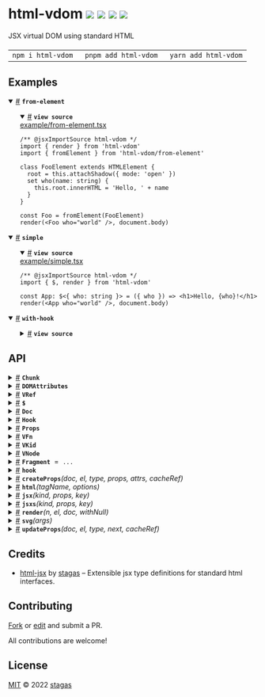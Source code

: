 <h1>
html-vdom <a href="https://npmjs.org/package/html-vdom"><img src="https://img.shields.io/badge/npm-v2.1.1-F00.svg?colorA=000"/></a> <a href="src"><img src="https://img.shields.io/badge/loc-419-FFF.svg?colorA=000"/></a> <a href="https://cdn.jsdelivr.net/npm/html-vdom@2.1.1/dist/html-vdom.min.js"><img src="https://img.shields.io/badge/brotli-1.8K-333.svg?colorA=000"/></a> <a href="LICENSE"><img src="https://img.shields.io/badge/license-MIT-F0B.svg?colorA=000"/></a>
</h1>

<p></p>

JSX virtual DOM using standard HTML

<h4>
<table><tr><td title="Triple click to select and copy paste">
<code>npm i html-vdom </code>
</td><td title="Triple click to select and copy paste">
<code>pnpm add html-vdom </code>
</td><td title="Triple click to select and copy paste">
<code>yarn add html-vdom</code>
</td></tr></table>
</h4>

## Examples

<details id="example$from-element" title="from-element" open><summary><span><a href="#example$from-element">#</a></span>  <code><strong>from-element</strong></code></summary>  <ul>    <details id="source$from-element" title="from-element source code" open><summary><span><a href="#source$from-element">#</a></span>  <code><strong>view source</strong></code></summary>  <a href="example/from-element.tsx">example/from-element.tsx</a>  <p>

```tsx
/** @jsxImportSource html-vdom */
import { render } from 'html-vdom'
import { fromElement } from 'html-vdom/from-element'

class FooElement extends HTMLElement {
  root = this.attachShadow({ mode: 'open' })
  set who(name: string) {
    this.root.innerHTML = 'Hello, ' + name
  }
}

const Foo = fromElement(FooElement)
render(<Foo who="world" />, document.body)
```

</p>
</details></ul></details><details id="example$simple" title="simple" open><summary><span><a href="#example$simple">#</a></span>  <code><strong>simple</strong></code></summary>  <ul>    <details id="source$simple" title="simple source code" open><summary><span><a href="#source$simple">#</a></span>  <code><strong>view source</strong></code></summary>  <a href="example/simple.tsx">example/simple.tsx</a>  <p>

```tsx
/** @jsxImportSource html-vdom */
import { $, render } from 'html-vdom'

const App: $<{ who: string }> = ({ who }) => <h1>Hello, {who}!</h1>
render(<App who="world" />, document.body)
```

</p>
</details></ul></details><details id="example$with-hook" title="with-hook" open><summary><span><a href="#example$with-hook">#</a></span>  <code><strong>with-hook</strong></code></summary>  <ul>    <details id="source$with-hook" title="with-hook source code" ><summary><span><a href="#source$with-hook">#</a></span>  <code><strong>view source</strong></code></summary>  <a href="example/with-hook.tsx">example/with-hook.tsx</a>  <p>

```tsx
/** @jsxImportSource html-vdom */
import { $, Hook, hook, render } from 'html-vdom'

let greeting = 'Hello'
let update: Hook

const App: $<{ who: string }> = ({ who }) => {
  update = hook
  return <h1>{greeting}, {who}!</h1>
}

render(<App who="world" />, document.body)

setTimeout(() => {
  greeting = 'Hiya'
  update()
}, 500)
```

</p>
</details></ul></details>

## API

<p>  <details id="Chunk$53" title="Class" ><summary><span><a href="#Chunk$53">#</a></span>  <code><strong>Chunk</strong></code>    </summary>  <a href="src/jsx-runtime.ts#L113">src/jsx-runtime.ts#L113</a>  <ul>        <p>  <details id="constructor$54" title="Constructor" ><summary><span><a href="#constructor$54">#</a></span>  <code><strong>constructor</strong></code><em>(arrayLength)</em>    </summary>    <ul>    <p>  <details id="new Chunk$55" title="ConstructorSignature" ><summary><span><a href="#new Chunk$55">#</a></span>  <code><strong>new Chunk</strong></code><em>()</em>    </summary>    <ul><p><a href="#Chunk$53">Chunk</a></p>      <p>  <details id="arrayLength$56" title="Parameter" ><summary><span><a href="#arrayLength$56">#</a></span>  <code><strong>arrayLength</strong></code>    </summary>    <ul><p>number</p>        </ul></details></p>  </ul></details></p>    </ul></details><details id="dom$58" title="Property" ><summary><span><a href="#dom$58">#</a></span>  <code><strong>dom</strong></code>  <span><span>&nbsp;=&nbsp;</span>  <code>[]</code></span>  </summary>  <a href="src/jsx-runtime.ts#L115">src/jsx-runtime.ts#L115</a>  <ul><p><span>El</span>  []</p>        </ul></details><details id="firstChild$57" title="Property" ><summary><span><a href="#firstChild$57">#</a></span>  <code><strong>firstChild</strong></code>    </summary>  <a href="src/jsx-runtime.ts#L114">src/jsx-runtime.ts#L114</a>  <ul><p>any</p>        </ul></details><details id="last$59" title="Accessor" ><summary><span><a href="#last$59">#</a></span>  <code><strong>last</strong></code>    </summary>  <a href="src/jsx-runtime.ts#L116">src/jsx-runtime.ts#L116</a>  <ul>        </ul></details><details id="nextSibling$61" title="Accessor" ><summary><span><a href="#nextSibling$61">#</a></span>  <code><strong>nextSibling</strong></code>    </summary>  <a href="src/jsx-runtime.ts#L119">src/jsx-runtime.ts#L119</a>  <ul>        </ul></details><details id="after$66" title="Method" ><summary><span><a href="#after$66">#</a></span>  <code><strong>after</strong></code><em>(x)</em>    </summary>  <a href="src/jsx-runtime.ts#L128">src/jsx-runtime.ts#L128</a>  <ul>    <p>    <details id="x$68" title="Parameter" ><summary><span><a href="#x$68">#</a></span>  <code><strong>x</strong></code>    </summary>    <ul><p><span>Node</span></p>        </ul></details>  <p><strong>after</strong><em>(x)</em>  &nbsp;=&gt;  <ul>void</ul></p></p>    </ul></details><details id="appendChild$63" title="Method" ><summary><span><a href="#appendChild$63">#</a></span>  <code><strong>appendChild</strong></code><em>(x)</em>    </summary>  <a href="src/jsx-runtime.ts#L125">src/jsx-runtime.ts#L125</a>  <ul>    <p>    <details id="x$65" title="Parameter" ><summary><span><a href="#x$65">#</a></span>  <code><strong>x</strong></code>    </summary>    <ul><p>any</p>        </ul></details>  <p><strong>appendChild</strong><em>(x)</em>  &nbsp;=&gt;  <ul>void</ul></p></p>    </ul></details><details id="remove$71" title="Method" ><summary><span><a href="#remove$71">#</a></span>  <code><strong>remove</strong></code><em>()</em>    </summary>  <a href="src/jsx-runtime.ts#L134">src/jsx-runtime.ts#L134</a>  <ul>    <p>      <p><strong>remove</strong><em>()</em>  &nbsp;=&gt;  <ul>void</ul></p></p>    </ul></details><details id="removeChild$73" title="Method" ><summary><span><a href="#removeChild$73">#</a></span>  <code><strong>removeChild</strong></code><em>(x)</em>    </summary>  <a href="src/jsx-runtime.ts#L138">src/jsx-runtime.ts#L138</a>  <ul>    <p>    <details id="x$75" title="Parameter" ><summary><span><a href="#x$75">#</a></span>  <code><strong>x</strong></code>    </summary>    <ul><p>any</p>        </ul></details>  <p><strong>removeChild</strong><em>(x)</em>  &nbsp;=&gt;  <ul>void</ul></p></p>    </ul></details><details id="save$69" title="Method" ><summary><span><a href="#save$69">#</a></span>  <code><strong>save</strong></code><em>()</em>    </summary>  <a href="src/jsx-runtime.ts#L131">src/jsx-runtime.ts#L131</a>  <ul>    <p>      <p><strong>save</strong><em>()</em>  &nbsp;=&gt;  <ul>void</ul></p></p>    </ul></details></p></ul></details><details id="DOMAttributes$105" title="Interface" ><summary><span><a href="#DOMAttributes$105">#</a></span>  <code><strong>DOMAttributes</strong></code>    </summary>  <a href="src/jsx-runtime.ts#L8">src/jsx-runtime.ts#L8</a>  <ul>        <p>  <details id="innerHTML$109" title="Property" ><summary><span><a href="#innerHTML$109">#</a></span>  <code><strong>innerHTML</strong></code>     &ndash; Sets the <code>innerHTML</code> of an element to the <strong>exact</strong> string <strong>without</strong> escaping.</summary>  <a href="src/jsx-runtime.ts#L53">src/jsx-runtime.ts#L53</a>  <ul><p>string</p>        </ul></details></p></ul></details><details id="VRef$23" title="Interface" ><summary><span><a href="#VRef$23">#</a></span>  <code><strong>VRef</strong></code>    </summary>  <a href="src/jsx-runtime.ts#L64">src/jsx-runtime.ts#L64</a>  <ul>        <p>  <details id="current$24" title="Property" ><summary><span><a href="#current$24">#</a></span>  <code><strong>current</strong></code>    </summary>  <a href="src/jsx-runtime.ts#L65">src/jsx-runtime.ts#L65</a>  <ul><p><a href="#T$25">T</a></p>        </ul></details></p></ul></details><details id="$$16" title="TypeAlias" ><summary><span><a href="#$$16">#</a></span>  <code><strong>$</strong></code>    </summary>  <a href="src/jsx-runtime.ts#L62">src/jsx-runtime.ts#L62</a>  <ul><p><details id="__type$17" title="Function" ><summary><span><a href="#__type$17">#</a></span>  <em>(props)</em>    </summary>    <ul>    <p>    <details id="props$19" title="Parameter" ><summary><span><a href="#props$19">#</a></span>  <code><strong>props</strong></code>    </summary>    <ul><p><a href="#T$22">T</a> &amp; {<p>  <details id="children$21" title="Property" ><summary><span><a href="#children$21">#</a></span>  <code><strong>children</strong></code>    </summary>  <a href="src/jsx-runtime.ts#L62">src/jsx-runtime.ts#L62</a>  <ul><p>any</p>        </ul></details></p>}</p>        </ul></details>  <p><strong></strong><em>(props)</em>  &nbsp;=&gt;  <ul><span>JSX.Element</span></ul></p></p>    </ul></details></p>        </ul></details><details id="Doc$26" title="TypeAlias" ><summary><span><a href="#Doc$26">#</a></span>  <code><strong>Doc</strong></code>    </summary>  <a href="src/jsx-runtime.ts#L69">src/jsx-runtime.ts#L69</a>  <ul><p><details id="__type$27" title="Function" ><summary><span><a href="#__type$27">#</a></span>  <em>(tag, opts)</em>    </summary>    <ul>    <p>    <details id="tag$29" title="Parameter" ><summary><span><a href="#tag$29">#</a></span>  <code><strong>tag</strong></code>    </summary>    <ul><p>string</p>        </ul></details><details id="opts$30" title="Parameter" ><summary><span><a href="#opts$30">#</a></span>  <code><strong>opts</strong></code>    </summary>    <ul><p><span>ElementCreationOptions</span></p>        </ul></details>  <p><strong></strong><em>(tag, opts)</em>  &nbsp;=&gt;  <ul><span>Element</span></ul></p></p>    </ul></details></p>        </ul></details><details id="Hook$36" title="TypeAlias" ><summary><span><a href="#Hook$36">#</a></span>  <code><strong>Hook</strong></code>    </summary>  <a href="src/jsx-runtime.ts#L85">src/jsx-runtime.ts#L85</a>  <ul><p><span>Fn</span> &amp; {<p>  <details id="fn$38" title="Property" ><summary><span><a href="#fn$38">#</a></span>  <code><strong>fn</strong></code>    </summary>  <a href="src/jsx-runtime.ts#L85">src/jsx-runtime.ts#L85</a>  <ul><p><span>Fn</span></p>        </ul></details><details id="onremove$39" title="Property" ><summary><span><a href="#onremove$39">#</a></span>  <code><strong>onremove</strong></code>    </summary>  <a href="src/jsx-runtime.ts#L85">src/jsx-runtime.ts#L85</a>  <ul><p><span>Fn</span></p>        </ul></details></p>} &amp; <span>Record</span>&lt;string, any&gt;</p>        </ul></details><details id="Props$40" title="TypeAlias" ><summary><span><a href="#Props$40">#</a></span>  <code><strong>Props</strong></code>    </summary>  <a href="src/jsx-runtime.ts#L86">src/jsx-runtime.ts#L86</a>  <ul><p><span>Record</span>&lt;string, any&gt;</p>        </ul></details><details id="VFn$31" title="TypeAlias" ><summary><span><a href="#VFn$31">#</a></span>  <code><strong>VFn</strong></code>    </summary>  <a href="src/jsx-runtime.ts#L70">src/jsx-runtime.ts#L70</a>  <ul><p><details id="__type$32" title="Function" ><summary><span><a href="#__type$32">#</a></span>  <em>(props)</em>    </summary>    <ul>    <p>    <details id="props$34" title="Parameter" ><summary><span><a href="#props$34">#</a></span>  <code><strong>props</strong></code>    </summary>    <ul><p>any</p>        </ul></details>  <p><strong></strong><em>(props)</em>  &nbsp;=&gt;  <ul><a href="#VKid$35">VKid</a></ul></p></p>    </ul></details></p>        </ul></details><details id="VKid$35" title="TypeAlias" ><summary><span><a href="#VKid$35">#</a></span>  <code><strong>VKid</strong></code>    </summary>  <a href="src/jsx-runtime.ts#L71">src/jsx-runtime.ts#L71</a>  <ul><p><span>VKids</span> | <a href="#VNode$76">VNode</a>&lt;any&gt; | string | number | boolean | <code>null</code> | undefined | void</p>        </ul></details><details id="VNode$76" title="TypeAlias" ><summary><span><a href="#VNode$76">#</a></span>  <code><strong>VNode</strong></code>    </summary>  <a href="src/jsx-runtime.ts#L87">src/jsx-runtime.ts#L87</a>  <ul><p>{<p>  <details id="hook$81" title="Property" ><summary><span><a href="#hook$81">#</a></span>  <code><strong>hook</strong></code>    </summary>  <a href="src/jsx-runtime.ts#L91">src/jsx-runtime.ts#L91</a>  <ul><p><a href="#Hook$36">Hook</a></p>        </ul></details><details id="keep$82" title="Property" ><summary><span><a href="#keep$82">#</a></span>  <code><strong>keep</strong></code>    </summary>  <a href="src/jsx-runtime.ts#L92">src/jsx-runtime.ts#L92</a>  <ul><p>boolean</p>        </ul></details><details id="key$80" title="Property" ><summary><span><a href="#key$80">#</a></span>  <code><strong>key</strong></code>    </summary>  <a href="src/jsx-runtime.ts#L90">src/jsx-runtime.ts#L90</a>  <ul><p>string</p>        </ul></details><details id="kind$78" title="Property" ><summary><span><a href="#kind$78">#</a></span>  <code><strong>kind</strong></code>    </summary>  <a href="src/jsx-runtime.ts#L88">src/jsx-runtime.ts#L88</a>  <ul><p><a href="#T$83">T</a></p>        </ul></details><details id="props$79" title="Property" ><summary><span><a href="#props$79">#</a></span>  <code><strong>props</strong></code>    </summary>  <a href="src/jsx-runtime.ts#L89">src/jsx-runtime.ts#L89</a>  <ul><p><a href="#Props$40">Props</a></p>        </ul></details></p>}</p>        </ul></details><details id="Fragment$41" title="Variable" ><summary><span><a href="#Fragment$41">#</a></span>  <code><strong>Fragment</strong></code>  <span><span>&nbsp;=&nbsp;</span>  <code>...</code></span>  </summary>  <a href="src/jsx-runtime.ts#L96">src/jsx-runtime.ts#L96</a>  <ul><p>typeof   <a href="#Fragment$41">Fragment</a></p>        </ul></details><details id="hook$52" title="Variable" ><summary><span><a href="#hook$52">#</a></span>  <code><strong>hook</strong></code>    </summary>  <a href="src/jsx-runtime.ts#L103">src/jsx-runtime.ts#L103</a>  <ul><p><a href="#Hook$36">Hook</a></p>        </ul></details><details id="createProps$1" title="Function" ><summary><span><a href="#createProps$1">#</a></span>  <code><strong>createProps</strong></code><em>(doc, el, type, props, attrs, cacheRef)</em>    </summary>  <a href="src/props.ts#L131">src/props.ts#L131</a>  <ul>    <p>    <details id="doc$3" title="Parameter" ><summary><span><a href="#doc$3">#</a></span>  <code><strong>doc</strong></code>    </summary>    <ul><p><a href="#Doc$26">Doc</a></p>        </ul></details><details id="el$4" title="Parameter" ><summary><span><a href="#el$4">#</a></span>  <code><strong>el</strong></code>    </summary>    <ul><p><span>Element</span></p>        </ul></details><details id="type$5" title="Parameter" ><summary><span><a href="#type$5">#</a></span>  <code><strong>type</strong></code>    </summary>    <ul><p>string</p>        </ul></details><details id="props$6" title="Parameter" ><summary><span><a href="#props$6">#</a></span>  <code><strong>props</strong></code>  <span><span>&nbsp;=&nbsp;</span>  <code>{}</code></span>  </summary>    <ul><p><a href="#Props$40">Props</a></p>        </ul></details><details id="attrs$7" title="Parameter" ><summary><span><a href="#attrs$7">#</a></span>  <code><strong>attrs</strong></code>  <span><span>&nbsp;=&nbsp;</span>  <code>{}</code></span>  </summary>    <ul><p><span>Record</span>&lt;string, <span>Attr</span>&gt;</p>        </ul></details><details id="cacheRef$8" title="Parameter" ><summary><span><a href="#cacheRef$8">#</a></span>  <code><strong>cacheRef</strong></code>  <span><span>&nbsp;=&nbsp;</span>  <code>el</code></span>  </summary>    <ul><p>object</p>        </ul></details>  <p><strong>createProps</strong><em>(doc, el, type, props, attrs, cacheRef)</em>  &nbsp;=&gt;  <ul>void</ul></p></p>    </ul></details><details id="html$84" title="Function" ><summary><span><a href="#html$84">#</a></span>  <code><strong>html</strong></code><em>(tagName, options)</em>    </summary>  <a href="src/jsx-runtime.ts#L149">src/jsx-runtime.ts#L149</a>  <ul>    <p>    <details id="tagName$87" title="Parameter" ><summary><span><a href="#tagName$87">#</a></span>  <code><strong>tagName</strong></code>    </summary>    <ul><p><a href="#K$86">K</a></p>        </ul></details><details id="options$88" title="Parameter" ><summary><span><a href="#options$88">#</a></span>  <code><strong>options</strong></code>    </summary>    <ul><p><span>ElementCreationOptions</span></p>        </ul></details>  <p><strong>html</strong>&lt;<span>K</span>&gt;<em>(tagName, options)</em>  &nbsp;=&gt;  <ul><span>HTMLElementTagNameMap</span>  [<a href="#K$86">K</a>]</ul></p>  <details id="tagName$91" title="Parameter" ><summary><span><a href="#tagName$91">#</a></span>  <code><strong>tagName</strong></code>    </summary>    <ul><p><a href="#K$90">K</a></p>        </ul></details><details id="options$92" title="Parameter" ><summary><span><a href="#options$92">#</a></span>  <code><strong>options</strong></code>    </summary>    <ul><p><span>ElementCreationOptions</span></p>        </ul></details>  <p><strong>html</strong>&lt;<span>K</span>&gt;<em>(tagName, options)</em>  &nbsp;=&gt;  <ul><span>HTMLElementDeprecatedTagNameMap</span>  [<a href="#K$90">K</a>]</ul></p>  <details id="tagName$94" title="Parameter" ><summary><span><a href="#tagName$94">#</a></span>  <code><strong>tagName</strong></code>    </summary>    <ul><p>string</p>        </ul></details><details id="options$95" title="Parameter" ><summary><span><a href="#options$95">#</a></span>  <code><strong>options</strong></code>    </summary>    <ul><p><span>ElementCreationOptions</span></p>        </ul></details>  <p><strong>html</strong><em>(tagName, options)</em>  &nbsp;=&gt;  <ul><span>HTMLElement</span></ul></p></p>    </ul></details><details id="jsx$42" title="Function" ><summary><span><a href="#jsx$42">#</a></span>  <code><strong>jsx</strong></code><em>(kind, props, key)</em>    </summary>  <a href="src/jsx-runtime.ts#L97">src/jsx-runtime.ts#L97</a>  <ul>    <p>    <details id="kind$44" title="Parameter" ><summary><span><a href="#kind$44">#</a></span>  <code><strong>kind</strong></code>    </summary>    <ul><p>any</p>        </ul></details><details id="props$45" title="Parameter" ><summary><span><a href="#props$45">#</a></span>  <code><strong>props</strong></code>    </summary>    <ul><p>any</p>        </ul></details><details id="key$46" title="Parameter" ><summary><span><a href="#key$46">#</a></span>  <code><strong>key</strong></code>    </summary>    <ul><p>any</p>        </ul></details>  <p><strong>jsx</strong><em>(kind, props, key)</em>  &nbsp;=&gt;  <ul>any</ul></p></p>    </ul></details><details id="jsxs$47" title="Function" ><summary><span><a href="#jsxs$47">#</a></span>  <code><strong>jsxs</strong></code><em>(kind, props, key)</em>    </summary>  <a href="src/jsx-runtime.ts#L101">src/jsx-runtime.ts#L101</a>  <ul>    <p>    <details id="kind$49" title="Parameter" ><summary><span><a href="#kind$49">#</a></span>  <code><strong>kind</strong></code>    </summary>    <ul><p>any</p>        </ul></details><details id="props$50" title="Parameter" ><summary><span><a href="#props$50">#</a></span>  <code><strong>props</strong></code>    </summary>    <ul><p>any</p>        </ul></details><details id="key$51" title="Parameter" ><summary><span><a href="#key$51">#</a></span>  <code><strong>key</strong></code>    </summary>    <ul><p>any</p>        </ul></details>  <p><strong>jsxs</strong><em>(kind, props, key)</em>  &nbsp;=&gt;  <ul>any</ul></p></p>    </ul></details><details id="render$99" title="Function" ><summary><span><a href="#render$99">#</a></span>  <code><strong>render</strong></code><em>(n, el, doc, withNull)</em>    </summary>  <a href="src/jsx-runtime.ts#L162">src/jsx-runtime.ts#L162</a>  <ul>    <p>    <details id="n$101" title="Parameter" ><summary><span><a href="#n$101">#</a></span>  <code><strong>n</strong></code>    </summary>    <ul><p><a href="#VKid$35">VKid</a></p>        </ul></details><details id="el$102" title="Parameter" ><summary><span><a href="#el$102">#</a></span>  <code><strong>el</strong></code>    </summary>    <ul><p><span>TargetEl</span></p>        </ul></details><details id="doc$103" title="Parameter" ><summary><span><a href="#doc$103">#</a></span>  <code><strong>doc</strong></code>  <span><span>&nbsp;=&nbsp;</span>  <code>html</code></span>  </summary>    <ul><p><a href="#Doc$26">Doc</a></p>        </ul></details><details id="withNull$104" title="Parameter" ><summary><span><a href="#withNull$104">#</a></span>  <code><strong>withNull</strong></code>  <span><span>&nbsp;=&nbsp;</span>  <code>false</code></span>  </summary>    <ul><p>boolean</p>        </ul></details>  <p><strong>render</strong><em>(n, el, doc, withNull)</em>  &nbsp;=&gt;  <ul>void</ul></p></p>    </ul></details><details id="svg$96" title="Function" ><summary><span><a href="#svg$96">#</a></span>  <code><strong>svg</strong></code><em>(args)</em>    </summary>  <a href="src/jsx-runtime.ts#L150">src/jsx-runtime.ts#L150</a>  <ul>    <p>    <details id="args$98" title="Parameter" ><summary><span><a href="#args$98">#</a></span>  <code><strong>args</strong></code>    </summary>    <ul><p>tuple</p>        </ul></details>  <p><strong>svg</strong><em>(args)</em>  &nbsp;=&gt;  <ul><span>Element</span></ul></p></p>    </ul></details><details id="updateProps$9" title="Function" ><summary><span><a href="#updateProps$9">#</a></span>  <code><strong>updateProps</strong></code><em>(doc, el, type, next, cacheRef)</em>    </summary>  <a href="src/props.ts#L143">src/props.ts#L143</a>  <ul>    <p>    <details id="doc$11" title="Parameter" ><summary><span><a href="#doc$11">#</a></span>  <code><strong>doc</strong></code>    </summary>    <ul><p><a href="#Doc$26">Doc</a></p>        </ul></details><details id="el$12" title="Parameter" ><summary><span><a href="#el$12">#</a></span>  <code><strong>el</strong></code>    </summary>    <ul><p><span>Element</span></p>        </ul></details><details id="type$13" title="Parameter" ><summary><span><a href="#type$13">#</a></span>  <code><strong>type</strong></code>    </summary>    <ul><p>string</p>        </ul></details><details id="next$14" title="Parameter" ><summary><span><a href="#next$14">#</a></span>  <code><strong>next</strong></code>  <span><span>&nbsp;=&nbsp;</span>  <code>{}</code></span>  </summary>    <ul><p><a href="#Props$40">Props</a></p>        </ul></details><details id="cacheRef$15" title="Parameter" ><summary><span><a href="#cacheRef$15">#</a></span>  <code><strong>cacheRef</strong></code>  <span><span>&nbsp;=&nbsp;</span>  <code>el</code></span>  </summary>    <ul><p>object</p>        </ul></details>  <p><strong>updateProps</strong><em>(doc, el, type, next, cacheRef)</em>  &nbsp;=&gt;  <ul>void</ul></p></p>    </ul></details></p>

## Credits

- [html-jsx](https://npmjs.org/package/html-jsx) by [stagas](https://github.com/stagas) &ndash; Extensible jsx type definitions for standard html interfaces.

## Contributing

[Fork](https://github.com/stagas/html-vdom/fork) or [edit](https://github.dev/stagas/html-vdom) and submit a PR.

All contributions are welcome!

## License

<a href="LICENSE">MIT</a> &copy; 2022 [stagas](https://github.com/stagas)
